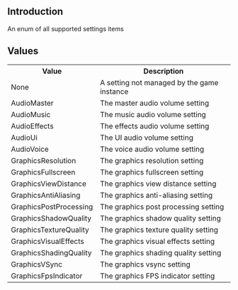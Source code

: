 ## Introduction
An enum of all supported settings items

## Values
<table>
	<tr>
		<th>Value</th>
		<th>Description</th>
	</tr>
	<tr>
		<td>None</td>
		<td>A setting not managed by the game instance</td>
	</tr>
	<tr>
		<td>AudioMaster</td>
		<td>The master audio volume setting</td>
	</tr>
	<tr>
		<td>AudioMusic</td>
		<td>The music audio volume setting</td>
	</tr>
	<tr>
		<td>AudioEffects</td>
		<td>The effects audio volume setting</td>
	</tr>
	<tr>
		<td>AudioUi</td>
		<td>The UI audio volume setting</td>
	</tr>
	<tr>
		<td>AudioVoice</td>
		<td>The voice audio volume setting</td>
	</tr>
	<tr>
		<td>GraphicsResolution</td>
		<td>The graphics resolution setting</td>
	</tr>
	<tr>
		<td>GraphicsFullscreen</td>
		<td>The graphics fullscreen setting</td>
	</tr>
	<tr>
		<td>GraphicsViewDistance</td>
		<td>The graphics view distance setting</td>
	</tr>
	<tr>
		<td>GraphicsAntiAliasing</td>
		<td>The graphics anti-aliasing setting</td>
	</tr>
	<tr>
		<td>GraphicsPostProcessing</td>
		<td>The graphics post processing setting</td>
	</tr>
	<tr>
		<td>GraphicsShadowQuality</td>
		<td>The graphics shadow quality setting</td>
	</tr>
	<tr>
		<td>GraphicsTextureQuality</td>
		<td>The graphics texture quality setting</td>
	</tr>
	<tr>
		<td>GraphicsVisualEffects</td>
		<td>The graphics visual effects setting</td>
	</tr>
	<tr>
		<td>GraphicsShadingQuality</td>
		<td>The graphics shading quality setting</td>
	</tr>
	<tr>
		<td>GraphicsVSync</td>
		<td>The graphics vsync setting</td>
	</tr>
	<tr>
		<td>GraphicsFpsIndicator</td>
		<td>The graphics FPS indicator setting</td>
	</tr>
</table>